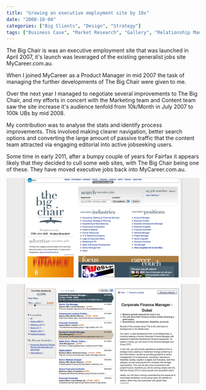 ```yaml
---
title: "Growing an executive employment site by 10x"
date: "2008-10-04"
categories: ["Big Clients", "Design", "Strategy"]
tags: ["Business Case", "Market Research", "Gallery", "Relationship Management", "User Experience Design", "User Research"]
---
```


The Big Chair is was an executive employment site that was launched in April 2007, it's launch was leveraged of the existing generalist jobs site MyCareer.com.au.

When I joined MyCareer as a Product Manager in mid 2007 the task of managing the further developments of The Big Chair were given to me.

Over the next year I managed to negotiate several improvements to The Big Chair, and my efforts in concert with the Marketing team and Content team saw the site increase it's audience tenfold from 10k/Month in July 2007 to 100k UBs by mid 2008.

My contribution was to analyse the stats and identify process improvements. This involved making clearer navigation, better search options and converting the large amount of passive traffic that the content team attracted via engaging editorial into active jobseeking users.

Some time in early 2011, after a bumpy couple of years for Fairfax it appears likely that they decided to cull some web sites, with The Big Chair being one of these. They have moved executive jobs back into MyCareer.com.au.

![](./tbc2.png "The Big Chair home page") 

![](./tbc1.png "The Big Chair search results") 
